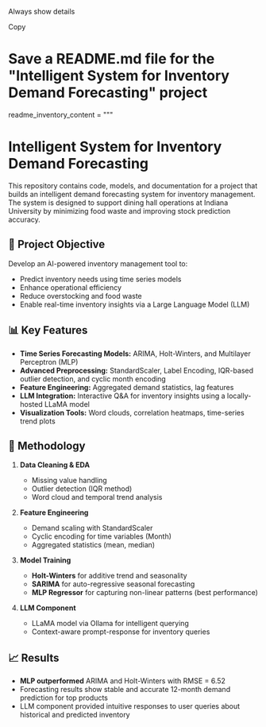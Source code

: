 Always show details

Copy
# Save a README.md file for the "Intelligent System for Inventory Demand Forecasting" project

readme_inventory_content = """
# Intelligent System for Inventory Demand Forecasting

This repository contains code, models, and documentation for a project that builds an intelligent demand forecasting system for inventory management. The system is designed to support dining hall operations at Indiana University by minimizing food waste and improving stock prediction accuracy.

## 🚀 Project Objective

Develop an AI-powered inventory management tool to:
- Predict inventory needs using time series models
- Enhance operational efficiency
- Reduce overstocking and food waste
- Enable real-time inventory insights via a Large Language Model (LLM)

## 📊 Key Features

- **Time Series Forecasting Models:** ARIMA, Holt-Winters, and Multilayer Perceptron (MLP)
- **Advanced Preprocessing:** StandardScaler, Label Encoding, IQR-based outlier detection, and cyclic month encoding
- **Feature Engineering:** Aggregated demand statistics, lag features
- **LLM Integration:** Interactive Q&A for inventory insights using a locally-hosted LLaMA model
- **Visualization Tools:** Word clouds, correlation heatmaps, time-series trend plots

## 🧪 Methodology

1. **Data Cleaning & EDA**
   - Missing value handling
   - Outlier detection (IQR method)
   - Word cloud and temporal trend analysis

2. **Feature Engineering**
   - Demand scaling with StandardScaler
   - Cyclic encoding for time variables (Month)
   - Aggregated statistics (mean, median)

3. **Model Training**
   - **Holt-Winters** for additive trend and seasonality
   - **SARIMA** for auto-regressive seasonal forecasting
   - **MLP Regressor** for capturing non-linear patterns (best performance)

4. **LLM Component**
   - LLaMA model via Ollama for intelligent querying
   - Context-aware prompt-response for inventory queries

## 📈 Results

- **MLP outperformed** ARIMA and Holt-Winters with RMSE = 6.52
- Forecasting results show stable and accurate 12-month demand prediction for top products
- LLM component provided intuitive responses to user queries about historical and predicted inventory
